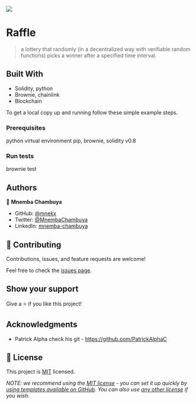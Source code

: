 ![](https://img.shields.io/badge/Microverse-blueviolet)

# Raffle

> a lottery that randomly (in a decentralized way with verifiable random functions) picks a winner after a specified time interval.


## Built With

- Solidity, python
- Brownie, chainlink
- Blockchain

To get a local copy up and running follow these simple example steps.

### Prerequisites
python virtual environment
pip, brownie, solidity v0.8

### Run tests
brownie test <network>

## Authors
👤 **Mnemba Chambuya**

- GitHub: [@mnekx](https://github.com/mnekx)
- Twitter: [@MnembaChambuya](https://twitter.com/MnembaChambuya)
- LinkedIn: [mnemba-chambuya](https://linkedin.com/in/mnemba-chambuya)

## 🤝 Contributing

Contributions, issues, and feature requests are welcome!

Feel free to check the [issues page](../../issues/).

## Show your support

Give a ⭐️ if you like this project!

## Acknowledgments

- Patrick Alpha check his git - https://github.com/PatrickAlphaC

## 📝 License

This project is [MIT](./LICENSE) licensed.

_NOTE: we recommend using the [MIT license](https://choosealicense.com/licenses/mit/) - you can set it up quickly by [using templates available on GitHub](https://docs.github.com/en/communities/setting-up-your-project-for-healthy-contributions/adding-a-license-to-a-repository). You can also use [any other license](https://choosealicense.com/licenses/) if you wish._

